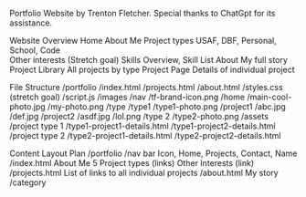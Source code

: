 Portfolio Website by Trenton Fletcher. Special thanks to ChatGpt for its assistance.

Website Overview
    Home
      About Me
      Project types
        USAF, DBF, Personal, School, Code           
      Other interests
      (Stretch goal) Skills Overview, Skill List
    About 
      My full story
    Project Library
      All projects by type
    Project Page
      Details of individual project

      
File Structure
/portfolio
    /index.html
    /projects.html
    /about.html
    /styles.css
    (stretch goal) /script.js
    /images
        /nav
            /tf-brand-icon.png
        /home
            /main-cool-photo.jpg
            /my-photo.png
        /type
            /type1
                /type1-photo.png
                /project1
                    /abc.jpg
                    /def.jpg
                /project2
                    /asdf.jpg
                    /lol.png
            /type 2
                /type2-photo.png
    /assets
        /project type 1
            /type1-project1-details.html
            /type1-project2-details.html
        /project type 2
            /type2-project1-details.html
            /type2-project2-details.html

Content Layout Plan
/portfolio
    /nav bar
        Icon, Home, Projects, Contact, Name
    /index.html
        About Me
        5 Project types (links)
        Other Interests (link)
    /projects.html
        List of links to all individual projects
    /about.html
        My story
    /category
